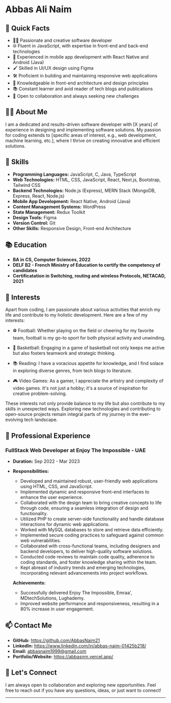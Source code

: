 # Abbas Ali Naim

## 🚀 Quick Facts

- 👩‍💻 Passionate and creative software developer
- 🌐 Fluent in JavaScript, with expertise in front-end and back-end technologies
- 📱 Experienced in mobile app development with React Native and Android (Java)
- 🖌️ Skilled in UI/UX design using Figma
- 🛠️ Proficient in building and maintaining responsive web applications
- 🚀 Knowledgeable in front-end architecture and design principles
- 📚 Constant learner and avid reader of tech blogs and publications
- 🤝 Open to collaboration and always seeking new challenges

## 👩‍💻 About Me

I am a dedicated and results-driven software developer with [X years] of experience in designing and implementing software solutions. My passion for coding extends to [specific areas of interest, e.g., web development, machine learning, etc.], where I thrive on creating innovative and efficient solutions.

## 🚀 Skills

- **Programming Languages:** JavaScript, C, Java, TypeScript
- **Web Technologies:** HTML, CSS, JavaScript, React, Next.js, Bootstrap, Tailwind CSS
- **Backend Technologies:** Node.js (Express), MERN Stack (MongoDB, Express, React, Node.js)
- **Mobile App Development:** React Native, Android (Java)
- **Content Management Systems:** WordPress
- **State Management:** Redux Toolkit
- **Design Tools:** Figma
- **Version Control:** Git
- **Other Skills:** Responsive Design, Front-end Architecture

## 📚 Education

- **BA in CS, Computer Sciences, 2022**
- **DELF B2 - French Ministry of Education to certify the competency of candidates**
- **Certificatation in Switching, routing and wireless Protocols, NETACAD, 2021**

## 🌱 Interests

Apart from coding, I am passionate about various activities that enrich my life and contribute to my holistic development. Here are a few of my interests:

- ⚽ Football: Whether playing on the field or cheering for my favorite team, football is my go-to sport for both physical activity and unwinding.
  
- 🏀 Basketball: Engaging in a game of basketball not only keeps me active but also fosters teamwork and strategic thinking.

- 📚 Reading: I have a voracious appetite for knowledge, and I find solace in exploring diverse genres, from tech blogs to literature.

- 🎮 Video Games: As a gamer, I appreciate the artistry and complexity of video games. It's not just a hobby; it's a source of inspiration for creative problem-solving.

These interests not only provide balance to my life but also contribute to my skills in unexpected ways. Exploring new technologies and contributing to open-source projects remain integral parts of my journey in the ever-evolving tech landscape.


## 💼 Professional Experience

### FullStack Web Developer at Enjoy The Impossible - UAE

- **Duration:** Sep 2022 - Mar 2023
- **Responsibilities:**
  - Developed and maintained robust, user-friendly web applications using HTML, CSS, and JavaScript.
  - Implemented dynamic and responsive front-end interfaces to enhance the user experience.
  - Collaborated with the design team to bring creative concepts to life through code, ensuring a seamless integration of design and functionality.
  - Utilized PHP to create server-side functionality and handle database interactions for dynamic web applications.
  - Worked with MySQL databases to store and retrieve data efficiently.
  - Implemented secure coding practices to safeguard against common web vulnerabilities.
  - Collaborated with cross-functional teams, including designers and backend developers, to deliver high-quality software solutions.
  - Conducted code reviews to maintain code quality, adherence to coding standards, and foster knowledge sharing within the team.
  - Kept abreast of industry trends and emerging technologies, incorporating relevant advancements into project workflows.

  **Achievements:**
  - Successfully delivered Enjoy The Impossible, Emraa', MDtechSolutions, Lughademy.
  - Improved website performance and responsiveness, resulting in a 80% increase in user engagement.

## 📫 Contact Me

- **GitHub:** https://github.com/AbbasNaim21
- **LinkedIn:** https://www.linkedin.com/in/abbas-naim-01425b218/
- **Email:** abbasnaim1999@gmail.com
- **Portfolio/Website:** https://abbasnm.vercel.app/

## 🤝 Let's Connect

I am always open to collaboration and exploring new opportunities. Feel free to reach out if you have any questions, ideas, or just want to connect!

---
